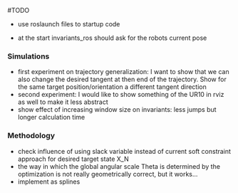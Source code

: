#TODO

- use roslaunch files to startup code

- at the start invariants_ros should ask for the robots current pose


### Simulations

- first experiment on trajectory generalization: I want to show that we can also change the desired tangent at then end of the trajectory. Show for the same target position/orientation a different tangent direction
- second experiment: I would like to show something of the UR10 in rviz as well to make it less abstract
- show effect of increasing window size on invariants: less jumps but longer calculation time

### Methodology

- check influence of using slack variable instead of current soft constraint approach for desired target state X_N
- the way in which the global angular scale Theta is determined by the optimization is not really geometrically correct, but it works...
- implement as splines
